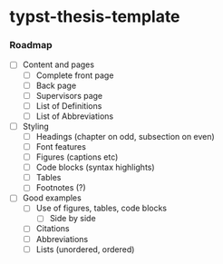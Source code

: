 # typst-thesis-template

### Roadmap

- [ ] Content and pages
  - [ ] Complete front page
  - [ ] Back page
  - [ ] Supervisors page
  - [ ] List of Definitions
  - [ ] List of Abbreviations
- [ ] Styling
  - [ ] Headings (chapter on odd, subsection on even)
  - [ ] Font features
  - [ ] Figures (captions etc)
  - [ ] Code blocks (syntax highlights)
  - [ ] Tables
  - [ ] Footnotes (?)
- [ ] Good examples
  - [ ] Use of figures, tables, code blocks
    - [ ] Side by side
  - [ ] Citations
  - [ ] Abbreviations
  - [ ] Lists (unordered, ordered)
